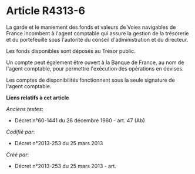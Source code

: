 # Article R4313-6

La garde et le maniement des fonds et valeurs de Voies navigables de France incombent à l'agent comptable qui assure la
gestion de la trésorerie et du portefeuille sous l'autorité du conseil d'administration et du directeur.

Les fonds disponibles sont déposés au Trésor public.

Un compte peut également être ouvert à la Banque de France, au nom de l'agent comptable, pour permettre l'exécution des
opérations en devises.

Les comptes de disponibilités fonctionnent sous la seule signature de l'agent comptable.

**Liens relatifs à cet article**

_Anciens textes_:

  - Décret n°60-1441 du 26 décembre 1960 - art. 47 (Ab)

_Codifié par_:

  - Décret n°2013-253 du 25 mars 2013

_Créé par_:

  - Décret n°2013-253 du 25 mars 2013 - art.
